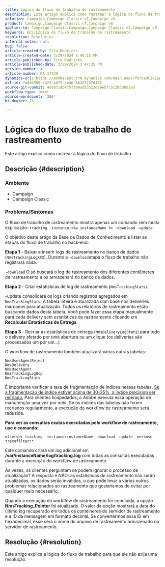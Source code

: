 ```yaml
---
title: Lógica do fluxo de trabalho de rastreamento
description: Este artigo explica como rastrear a lógica do fluxo de trabalho.
solution: Campaign,Campaign Classic v7,Campaign v8
product: Campaign,Campaign Classic v7,Campaign v8
applies-to: Campaign Classic,Campaign,Campaign Classic v7,Campaign v8
keywords: KCS,Lógica do fluxo de trabalho de rastreamento
resolution: Resolution
internal-notes: null
bug: false
article-created-by: Zita Rodricks
article-created-date: 2/29/2024 3:46:16 PM
article-published-by: Zita Rodricks
article-published-date: 2/29/2024 3:47:35 PM
version-number: 4
article-number: KA-17739
dynamics-url: https://adobe-ent.crm.dynamics.com/main.aspx?forceUCI=1&pagetype=entityrecord&etn=knowledgearticle&id=ba0836ab-19d7-ee11-9078-000d3a3110f0
exl-id: fddd4869-ca73-4875-ae46-563272a7d172
source-git-commit: 4d8871db475f268ad53522dc9ebfc5c2850853ad
workflow-type: tm+mt
source-wordcount: '380'
ht-degree: 2%

---
```


# Lógica do fluxo de trabalho de rastreamento


Este artigo explica como rastrear a lógica do fluxo de trabalho.

## Descrição {#description}


### <b>Ambiente</b>

- Campaign
- Campaign Classic




### <b>Problema/Sintomas</b>

O fluxo de trabalho de rastreamento mostra apenas um comando sem muita explicação: `tracking -instance:<%= instanceName %> -download -update`



O objetivo deste artigo da Base de Dados de Conhecimento é listar as etapas do fluxo de trabalho no back-end:

<b>Etapa 1</b> - Baixar e inserir logs de rastreamento no banco de dados (`NmsTrackingLogXXX`). Durante a `-download`etapa o fluxo de trabalho não registrará nada.

`-download` O só buscará o log de rastreamento dos diferentes contêineres de rastreamento e os armazenará no banco de dados.

<b>Etapa 2</b> - Criar estatísticas de log de rastreamento (`NmsTrackingStats`).

-update consolidará os logs criando registros agregados em `NmsTrackingStats`. A tabela inteira é atualizada com base nos deliveries marcados para atualização. Todos os relatórios de rastreamento estão buscando dados desta tabela. Você pode fazer essa etapa manualmente para cada delivery sem estatísticas de rastreamento clicando em <b>Recalcular Estatísticas de Entrega</b>.

<b>Etapa 3</b> - Recriar as estatísticas de entrega (`NmsDeliveryLogStats`) para todo o delivery afetado por uma abertura ou um clique (os deliveries são processados um por um...)

O workflow de rastreamento também atualizará várias outras tabelas:




```
NmsUserAgentReject 
NmsDelivery 
NmsUserAgent 
NmsTrackingLogRcp 
NmsTrackingStats
```


É importante verificar a taxa de fragmentação de índices nessas tabelas. <u>Se a fragmentação de índice estiver acima de 30-35%, o índice precisará ser recriado.</u> Para clientes hospedados, o Adobe executa essa operação de manutenção uma vez por mês. Se os índices das tabelas não forem recriados regularmente, a execução do workflow de rastreamento será reduzida.

<b>Para ver as consultas exatas executadas pelo workflow de rastreamento, use o comando:</b>

`nlserver tracking -instance:instanceName -download -update -verbose -tracefilter:*`

Este comando criará um log adicional em <b>/var/instanceName/log/tracking.log </b>com todas as consultas executadas durante a execução do workflow de rastreamento.

Às vezes, os clientes perguntam se podem ignorar o processo de atualização? A resposta é NÃO: as estatísticas de rastreamento não serão atualizadas, os dados serão inválidos, o que pode levar a vários outros problemas relacionados ao rastreamento que gostaríamos de evitar por qualquer meio necessário.

Quando a execução do workflow de rastreamento for concluída, a opção <b>NmsTracking_Pointer </b>foi atualizado. O valor da opção mostrará a data do último log recuperado em todos os contêineres do servidor de rastreamento e a ID da mensagem em formato decimal. Se convertermos essa ID em hexadecimal, esse será o nome do arquivo de rastreamento armazenado no servidor de rastreamento.


## Resolução {#resolution}


Este artigo explica a lógica do fluxo de trabalho para que ele não exija uma resolução.
